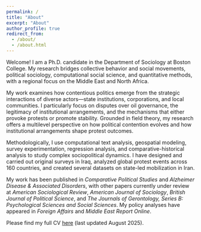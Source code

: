 ```yaml
---
permalink: /
title: "About"
excerpt: "About"
author_profile: true
redirect_from:
  - /about/
  - /about.html
---
```


Welcome! I am a Ph.D. candidate in the Department of Sociology at Boston College. My research bridges collective behavior and social movements, political sociology, computational social science, and quantitative methods, with a regional focus on the Middle East and North Africa.

My work examines how contentious politics emerge from the strategic interactions of diverse actors—state institutions, corporations, and local communities. I particularly focus on disputes over oil governance, the legitimacy of institutional arrangements, and the mechanisms that either provoke protests or promote stability. Grounded in field theory, my research offers a multilevel perspective on how political contention evolves and how institutional arrangements shape protest outcomes.

Methodologically, I use computational text analysis, geospatial modeling, survey experimentation, regression analysis, and comparative-historical analysis to study complex sociopolitical dynamics. I have designed and carried out original surveys in Iraq, analyzed global protest events across 160 countries, and created several datasets on state-led mobilization in Iran.

My work has been published in _Comparative Political Studies_ and _Alzheimer Disease & Associated Disorders_, with other papers currently under review at _American Sociological Review_, _American Journal of Sociology_, _British Journal of Political Science_, and _The Journals of Gerontology, Series B: Psychological Sciences and Social Sciences_. My policy analyses have appeared in _Foreign Affairs_ and _Middle East Report Online_.

Please find my full CV [here](/files/Khani_CV.pdf) (last updated August 2025).
